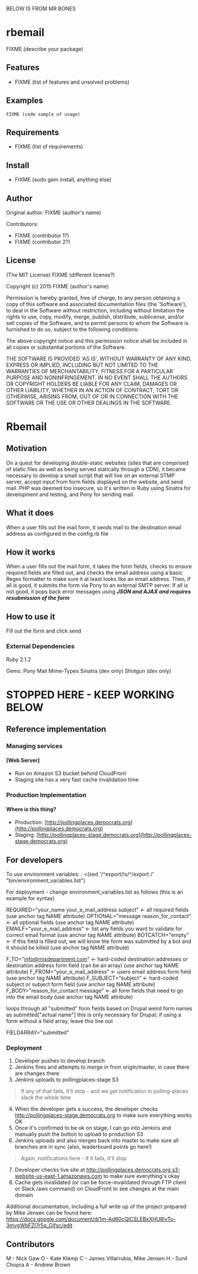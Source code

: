 BELOW IS FROM MR BONES

rbemail
===========

FIXME (describe your package)

Features
--------

* FIXME (list of features and unsolved problems)

Examples
--------

    FIXME (code sample of usage)

Requirements
------------

* FIXME (list of requirements)

Install
-------

* FIXME (sudo gem install, anything else)

Author
------

Original author: FIXME (author's name)

Contributors:

* FIXME (contributor 1?)
* FIXME (contributor 2?)

License
-------

(The MIT License) FIXME (different license?)

Copyright (c) 2015 FIXME (author's name)

Permission is hereby granted, free of charge, to any person obtaining
a copy of this software and associated documentation files (the
'Software'), to deal in the Software without restriction, including
without limitation the rights to use, copy, modify, merge, publish,
distribute, sublicense, and/or sell copies of the Software, and to
permit persons to whom the Software is furnished to do so, subject to
the following conditions:

The above copyright notice and this permission notice shall be
included in all copies or substantial portions of the Software.

THE SOFTWARE IS PROVIDED 'AS IS', WITHOUT WARRANTY OF ANY KIND,
EXPRESS OR IMPLIED, INCLUDING BUT NOT LIMITED TO THE WARRANTIES OF
MERCHANTABILITY, FITNESS FOR A PARTICULAR PURPOSE AND NONINFRINGEMENT.
IN NO EVENT SHALL THE AUTHORS OR COPYRIGHT HOLDERS BE LIABLE FOR ANY
CLAIM, DAMAGES OR OTHER LIABILITY, WHETHER IN AN ACTION OF CONTRACT,
TORT OR OTHERWISE, ARISING FROM, OUT OF OR IN CONNECTION WITH THE
SOFTWARE OR THE USE OR OTHER DEALINGS IN THE SOFTWARE.


# Rbemail

## Motivation
On a quest for developing double-static websites (sites that are comprised of static files as well as being served statically through a CDN), it became necessary to develop a small script that will live on an external STMP server, accept input from form fields displayed on the website, and send mail. PHP was deemed too insecure, so it's written in Ruby using Sinatra for development and testing, and Pony for sending mail.

## What it does
When a user fills out the mail form, it sends mail to the destination email address as configured in the config.rb file

## How it works
When a user fills out the mail form, it takes the form fields, checks to ensure required fields are filled out, and checks the email address using a basic Regex formatter to make sure it at least looks like an email address.  Then, if all is good, it submits the form via Pony to an external SMTP server.  If all is not good, it pops back error messages using ***JSON and AJAX and requires resubmission of the form***

## How to use it
Fill out the form and click send

### External Dependencies
Ruby 2.1.2

Gems:
Pony
Mail
Mime-Types
Sinatra (dev only)
Shotgun (dev only)

# STOPPED HERE - KEEP WORKING BELOW

## Reference implementation

### Managing services

#### [Web Server]
- Run on Amazon S3 bucket behind CloudFront
- Staging site has a very fast cache invalidation time

### Production Implementation

#### Where is this thing?
- Production: [http://pollingplaces.democrats.org](http://pollingplaces.democrats.org)
- Staging: [http://pollingplaces-stage.democrats.org](http://pollingplaces-stage.democrats.org)

## For developers

To use environment variables:
. <(sed '/^export/!s/^/export /' "bin/environment_variables.list")


For deployment - change environment_variables.list as follows (this is an example for syntax)

REQUIRED="your_name your_e_mail_address subject" <- all required fields (use anchor tag NAME attribute)
OPTIONAL="message reason_for_contact" <- all optional fields (use anchor tag NAME attribute)
EMAILF="your_e_mail_address" <- list any fields you want to validate for correct email format (use anchor tag NAME attribute)
BOTCATCH="empty" <- if this field is filled out, we will know the form was submitted by a bot and it should be killed (use anchor tag NAME attribute)

F_TO="info@misdepartment.com" <- hard-coded destination addresses or destination address form field (can be an array) (use anchor tag NAME attribute)
F_FROM="your_e_mail_address" <- users email address form field (use anchor tag NAME attribute)
F_SUBJECT="subject" <- hard-coded subject or subject form field (use anchor tag NAME attribute)
F_BODY="reason_for_contact message" <- all form fields that need to go into the email body (use anchor tag NAME attribute)

loops through all "submitted" form fields based on Drupal weird form names as submitted["actual name"]
this is only necessary for Drupal; if using a form without a field array, leave this line out

FIELDARRAY="submitted"


### Deployment
1. Developer pushes to develop branch
2. Jenkins fires and attempts to merge in from origin/master, in case there are changes there
3. Jenkins uploads to pollingplaces-stage S3

  > If any of that fails, it'll stop - and we get notification in polling-places slack the whole time
4. When the developer gets a success, the developer checks http://pollingplaces-stage.democrats.org to make sure everything works OK
5. Once it's confirmed to be ok on stage, I can go into Jenkins and manually push the button to upload to production S3
6. Jenkins uploads and also merges back into master to make sure all branches are in sync (also, leaderboard points go here!)

  > Again, notifications here - if it fails, it'll stop
7. Developer checks live site at http://pollingplaces.democrats.org.s3-website-us-east-1.amazonaws.com to make sure everything's okay
8. Cache gets invalidated (or can be force-invalidated through FTP client or Slack /aws command) on CloudFront to see changes at the main domain

Additional documentation, including a full write up of the project prepared by Mike Jensen can be found here: https://docs.google.com/document/d/1m-Ad80cQlCSLEBxXHU8lvTo-3mvgWbFZI7r5q_Gjfsc/edit

## Contributors

M - Nick Gaw
O - Kate Klemp
C - James Villarrubia, Mike Jensen
H - Sunil Chopra
A - Andrew Brown
